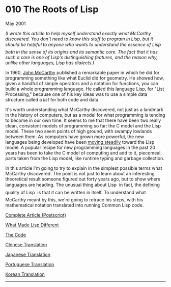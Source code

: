 # 010 The Roots of Lisp

[](https://sep.yimg.com/ca/I/paulgraham_2202_11667583)   
  
 May 2001   
  
 _(I wrote this article to help myself understand exactly what McCarthy discovered. You don't need to know this stuff to program in Lisp, but it should be helpful to anyone who wants to understand the essence of Lisp  both in the sense of its origins and its semantic core. The fact that it has such a core is one of Lisp's distinguishing features, and the reason why, unlike other languages, Lisp has dialects.)_   
  
 In 1960, [John McCarthy](http://www-formal.stanford.edu/jmc/index.html) published a remarkable paper in which he did for programming something like what Euclid did for geometry. He showed how, given a handful of simple operators and a notation for functions, you can build a whole programming language. He called this language Lisp, for "List Processing," because one of his key ideas was to use a simple data structure called a _list_ for both code and data.   
  
 It's worth understanding what McCarthy discovered, not just as a landmark in the history of computers, but as a model for what programming is tending to become in our own time. It seems to me that there have been two really clean, consistent models of programming so far: the C model and the Lisp model. These two seem points of high ground, with swampy lowlands between them. As computers have grown more powerful, the new languages being developed have been [moving steadily](diff.html) toward the Lisp model. A popular recipe for new programming languages in the past 20 years has been to take the C model of computing and add to it, piecemeal, parts taken from the Lisp model, like runtime typing and garbage collection.   
  
 In this article I'm going to try to explain in the simplest possible terms what McCarthy discovered. The point is not just to learn about an interesting theoretical result someone figured out forty years ago, but to show where languages are heading. The unusual thing about Lisp  in fact, the defining quality of Lisp  is that it can be written in itself. To understand what McCarthy meant by this, we're going to retrace his steps, with his mathematical notation translated into running Common Lisp code.   
  
 
  
 
  
 
  
 
  
 [Complete Article (Postscript)](https://sep.yimg.com/ty/cdn/paulgraham/jmc.ps?t=1595850613&)   
  
 [What Made Lisp Different](diff.html)   
  
 [The Code](https://sep.yimg.com/ty/cdn/paulgraham/jmc.lisp?t=1595850613&)   
  
 [Chinese Translation](http://daiyuwen.freeshell.org/gb/rol/roots_of_lisp.html)   
  
 [Japanese Translation](http://d.hatena.ne.jp/lionfan/20070202)   
  
 [Portuguese Translation](http://www.ciul.ul.pt/~tca/pdf/rootsoflisp.pdf)   
  
 [Korean Translation](http://blog.java2game.com/270)   
  
 
  
 
  
 
  
 

 
* * *
 

 

